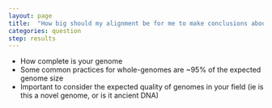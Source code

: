 ```yaml
---
layout: page
title:  "How big should my alignment be for me to make conclusions about my comparisons?"
categories: question
step: results
---
```


- How complete is your genome
- Some common practices for whole-genomes are ~95% of the expected genome size
- Important to consider the expected quality of genomes in your field (ie is this a novel genome, or is it ancient DNA)
